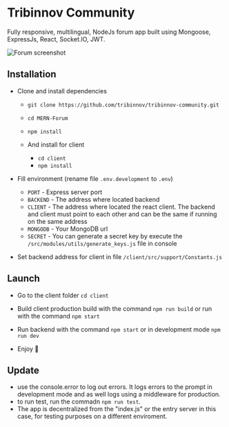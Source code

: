 # Tribinnov Community

Fully responsive, multilingual, NodeJs forum app built using Mongoose, ExpressJs, React, Socket.IO, JWT.

![Forum screenshot](/screenshot.png)

## Installation

- Clone and install dependencies

  - `git clone https://github.com/tribinnov/tribinnov-community.git`
  - `cd MERN-Forum`
  - `npm install`

  - And install for client
    - `cd client`
    - `npm install`

- Fill environment (rename file `.env.development` to `.env`)

  - `PORT` - Express server port
  - `BACKEND` - The address where located backend
  - `CLIENT` - The address where located the react client. The backend and client must point to each other and can be the same if running on the same address
  - `MONGODB` - Your MongoDB url
  - `SECRET` - You can generate a secret key by execute the `/src/modules/utils/generate_keys.js` file in console

- Set backend address for client in file `/client/src/support/Constants.js`

## Launch

- Go to the client folder `cd client`
- Build client production build with the command `npm run build` or run with the command `npm start`

- Run backend with the command `npm start` or in development mode `npm run dev`

- Enjoy 🙌

## Update

- use the console.error to log out errors. It logs errors to the prompt in development mode and as well logs using a middleware for production.
- to run test, run the commadn `npm run test`.
- The app is decentralized from the "index.js" or the entry server in this case, for testing purposes on a different enviroment.
